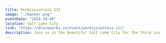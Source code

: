 ```yaml
---
title: Permissionless III
image: "./banner.png"
eventDate: "2024-10-09"
location: Salt Lake City
link: "https://blockworks.co/event/permissionless-iii"
description: Join us in the beautiful Salt Lake City for the third installment of Permissionless. Come for the alpha, stay for the fresh air.
---
```

